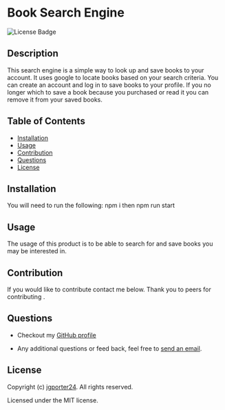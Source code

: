 # Book Search Engine
![License Badge](https://img.shields.io/github/license/jgporter24/book-search-engine?label=license&style=for-the-badge)

## Description
This search engine is a simple way to look up and save books to your account. It uses google to locate books based on your search criteria. You can create an account and log in to save books to your profile. If you no longer which to save a book because you purchased or read it you can remove it from your saved books. 

## Table of Contents
* [Installation](#installation)
* [Usage](#usage)
* [Contribution](#contribution)
* [Questions](#questions)
* [License](#license)
    
## Installation
You will need to run the following: npm i then npm run start

## Usage
The usage of this product is to be able to search for and save books you may be interested in. 

## Contribution
If you would like to contribute contact me below. Thank you to peers for contributing . 

## Questions
* Checkout my [GitHub profile](https://github.com/jgporter24)
    
* Any additional questions or feed back, feel free to [send an email](mailto:jess.g.porter@gmai.com). 
    
## License
Copyright (c) [jgporter24](https://github.com/jgporter24). All rights reserved.
    
Licensed under the MIT license.
    
  